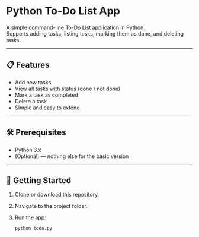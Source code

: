 # Python To-Do List App

A simple command-line To-Do List application in Python.  
Supports adding tasks, listing tasks, marking them as done, and deleting tasks.

---

## 📋 Features

- Add new tasks  
- View all tasks with status (done / not done)  
- Mark a task as completed  
- Delete a task  
- Simple and easy to extend  

---

## 🛠️ Prerequisites

- Python 3.x  
- (Optional) — nothing else for the basic version  

---

## 🚀 Getting Started

1. Clone or download this repository.  
2. Navigate to the project folder.  
3. Run the app:

   ```bash
   python todo.py
